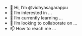 - 👋 Hi, I’m @vidhyasagarappu
- 👀 I’m interested in ...
- 🌱 I’m currently learning ...
- 💞️ I’m looking to collaborate on ...
- 📫 How to reach me ...

<!---
vidhyasagarappu/vidhyasagarappu is a ✨ special ✨ repository because its `README.md` (this file) appears on your GitHub profile.
You can click the Preview link to take a look at your changes.
--->
